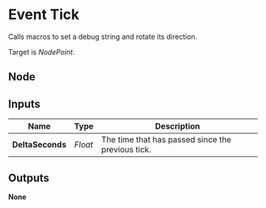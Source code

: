 # Event Tick
Calls macros to set a debug string and rotate its direction.  

Target is *NodePoint*.  

## Node

## Inputs
|Name               |Type   |Description                                        |
|-------------------|-------|---------------------------------------------------|
|**DeltaSeconds**   |*Float*|The time that has passed since the previous tick.  |

## Outputs
**None**